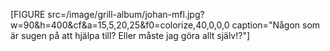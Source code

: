 [FIGURE src=/image/grill-album/johan-mfl.jpg?w=90&h=400&cf&a=15,5,20,25&f0=colorize,40,0,0,0 caption="Någon som är sugen på att hjälpa till? Eller måste jag göra allt själv!?"]
